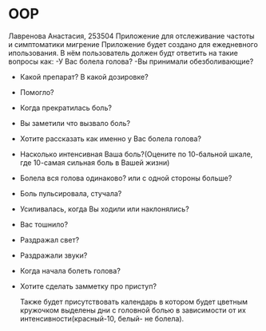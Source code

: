 # OOP
Лавренова Анастасия, 253504
Приложение для отслеживание частоты и симптоматики мигрение
Приложение будет создано для ежедневного ипользования. В нём пользователь должен будт ответить на такие вопросы как:
-У Вас болела голова?
-Вы принимали обезболивающие?
- Какой препарат? В какой дозировке?
- Помогло?
- Когда прекратилась боль?
- Вы заметили что вызвало боль?
- Хотите рассказать как именно у Вас болела голова?
- Насколько интенсивная Ваша боль?(Оцените по 10-бальной шкале, где 10-самая сильная боль в Вашей жизни)
- Болела вся голова одинаково? или с одной стороны больше?
- Боль пульсировала, стучала?
- Усиливалась, когда Вы ходили или наклонялись?
- Вас тошнило?
- Раздражал свет?
- Раздражали звуки?
- Когда начала болеть голова?
- Хотите сделать замметку про приступ?
  
    Также будет присутствовать календарь в котором будет цветным кружочком выделены дни с головной болью в зависимости от их интенсивности(красный-10, белый- не болела).

